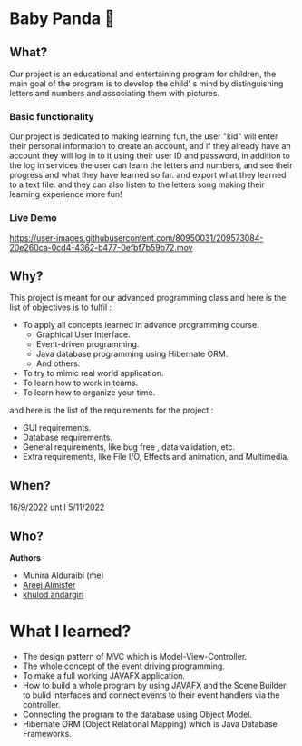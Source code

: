 # Baby Panda 🐼

## What?
Our project is an educational and entertaining program for children, the main goal of the program is to develop the child' s mind 
by distinguishing letters and numbers and associating them with pictures.

### Basic functionality 
Our project is dedicated to making learning fun, the user "kid" will enter their personal information to create an account, 
and if they already have an account they will log in to it using their user ID and password, in addition to the log in services the user can learn the letters and numbers, and see their progress and what they have learned so far. 
and export what they learned to a text file. and they can also listen to the letters song making their learning experience more fun!

### Live Demo
https://user-images.githubusercontent.com/80950031/209573084-20e260ca-0cd4-4362-b477-0efbf7b59b72.mov



## Why?
This project is meant for our advanced programming class and here is the list of objectives is to fulfil :
- To apply all concepts learned in advance programming course.
    - Graphical User Interface.
    - Event-driven programming.
    - Java database programming using Hibernate ORM.
    - And others.
- To try to mimic real world application.
- To learn how to work in teams.
- To learn how to organize your time.

and here is the list of the requirements for the project : 
- GUI requirements.
- Database requirements.
- General requirements, like bug free , data validation, etc.
- Extra requirements, like File I/O, Effects and animation, and Multimedia.

## When? 
16/9/2022 until 5/11/2022

## Who?
**Authors**
* Munira Alduraibi (me)
* [Areej Almisfer]()
* [khulod andargiri]()

# What I learned?
* The design pattern of MVC which is Model-View-Controller.
* The whole concept of the event driving programming.
* To make a full working JAVAFX application.
* How to build a whole program by using JAVAFX and the Scene Builder to bulid interfaces and connect events to their event handlers via the controller.
* Connecting the program to the database using Object Model.
* Hibernate ORM (Object Relational Mapping)  which is Java Database Frameworks.

